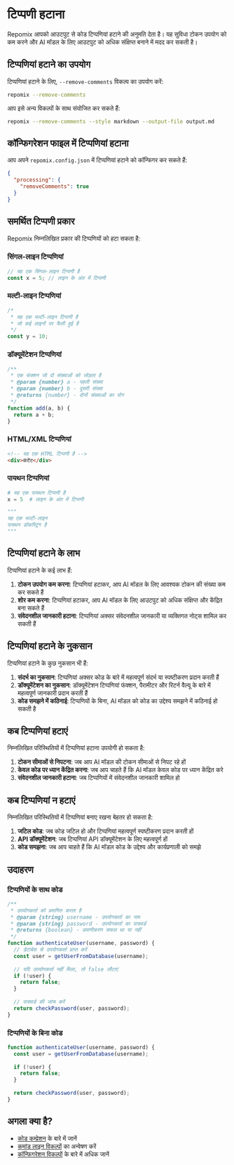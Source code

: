 # टिप्पणी हटाना

Repomix आपको आउटपुट से कोड टिप्पणियां हटाने की अनुमति देता है। यह सुविधा टोकन उपयोग को कम करने और AI मॉडल के लिए आउटपुट को अधिक संक्षिप्त बनाने में मदद कर सकती है।

## टिप्पणियां हटाने का उपयोग

टिप्पणियां हटाने के लिए, `--remove-comments` विकल्प का उपयोग करें:

```bash
repomix --remove-comments
```

आप इसे अन्य विकल्पों के साथ संयोजित कर सकते हैं:

```bash
repomix --remove-comments --style markdown --output-file output.md
```

## कॉन्फिगरेशन फाइल में टिप्पणियां हटाना

आप अपने `repomix.config.json` में टिप्पणियां हटाने को कॉन्फिगर कर सकते हैं:

```json
{
  "processing": {
    "removeComments": true
  }
}
```

## समर्थित टिप्पणी प्रकार

Repomix निम्नलिखित प्रकार की टिप्पणियों को हटा सकता है:

### सिंगल-लाइन टिप्पणियां

```javascript
// यह एक सिंगल-लाइन टिप्पणी है
const x = 5; // लाइन के अंत में टिप्पणी
```

### मल्टी-लाइन टिप्पणियां

```javascript
/*
 * यह एक मल्टी-लाइन टिप्पणी है
 * जो कई लाइनों पर फैली हुई है
 */
const y = 10;
```

### डॉक्यूमेंटेशन टिप्पणियां

```javascript
/**
 * एक फंक्शन जो दो संख्याओं को जोड़ता है
 * @param {number} a - पहली संख्या
 * @param {number} b - दूसरी संख्या
 * @returns {number} - दोनों संख्याओं का योग
 */
function add(a, b) {
  return a + b;
}
```

### HTML/XML टिप्पणियां

```html
<!-- यह एक HTML टिप्पणी है -->
<div>कंटेंट</div>
```

### पायथन टिप्पणियां

```python
# यह एक पायथन टिप्पणी है
x = 5  # लाइन के अंत में टिप्पणी

"""
यह एक मल्टी-लाइन
पायथन डॉकस्ट्रिंग है
"""
```

## टिप्पणियां हटाने के लाभ

टिप्पणियां हटाने के कई लाभ हैं:

1. **टोकन उपयोग कम करना**: टिप्पणियां हटाकर, आप AI मॉडल के लिए आवश्यक टोकन की संख्या कम कर सकते हैं
2. **शोर कम करना**: टिप्पणियां हटाकर, आप AI मॉडल के लिए आउटपुट को अधिक संक्षिप्त और केंद्रित बना सकते हैं
3. **संवेदनशील जानकारी हटाना**: टिप्पणियां अक्सर संवेदनशील जानकारी या व्यक्तिगत नोट्स शामिल कर सकती हैं

## टिप्पणियां हटाने के नुकसान

टिप्पणियां हटाने के कुछ नुकसान भी हैं:

1. **संदर्भ का नुकसान**: टिप्पणियां अक्सर कोड के बारे में महत्वपूर्ण संदर्भ या स्पष्टीकरण प्रदान करती हैं
2. **डॉक्यूमेंटेशन का नुकसान**: डॉक्यूमेंटेशन टिप्पणियां फंक्शन, पैरामीटर और रिटर्न वैल्यू के बारे में महत्वपूर्ण जानकारी प्रदान करती हैं
3. **कोड समझने में कठिनाई**: टिप्पणियों के बिना, AI मॉडल को कोड का उद्देश्य समझने में कठिनाई हो सकती है

## कब टिप्पणियां हटाएं

निम्नलिखित परिस्थितियों में टिप्पणियां हटाना उपयोगी हो सकता है:

1. **टोकन सीमाओं से निपटना**: जब आप AI मॉडल की टोकन सीमाओं से निपट रहे हों
2. **केवल कोड पर ध्यान केंद्रित करना**: जब आप चाहते हैं कि AI मॉडल केवल कोड पर ध्यान केंद्रित करे
3. **संवेदनशील जानकारी हटाना**: जब टिप्पणियों में संवेदनशील जानकारी शामिल हो

## कब टिप्पणियां न हटाएं

निम्नलिखित परिस्थितियों में टिप्पणियां बनाए रखना बेहतर हो सकता है:

1. **जटिल कोड**: जब कोड जटिल हो और टिप्पणियां महत्वपूर्ण स्पष्टीकरण प्रदान करती हों
2. **API डॉक्यूमेंटेशन**: जब टिप्पणियां API डॉक्यूमेंटेशन के लिए महत्वपूर्ण हों
3. **कोड समझना**: जब आप चाहते हैं कि AI मॉडल कोड के उद्देश्य और कार्यप्रणाली को समझे

## उदाहरण

### टिप्पणियों के साथ कोड

```javascript
/**
 * उपयोगकर्ता को प्रमाणित करता है
 * @param {string} username - उपयोगकर्ता का नाम
 * @param {string} password - उपयोगकर्ता का पासवर्ड
 * @returns {boolean} - प्रमाणीकरण सफल था या नहीं
 */
function authenticateUser(username, password) {
  // डेटाबेस से उपयोगकर्ता प्राप्त करें
  const user = getUserFromDatabase(username);
  
  // यदि उपयोगकर्ता नहीं मिला, तो false लौटाएं
  if (!user) {
    return false;
  }
  
  // पासवर्ड की जांच करें
  return checkPassword(user, password);
}
```

### टिप्पणियों के बिना कोड

```javascript
function authenticateUser(username, password) {
  const user = getUserFromDatabase(username);
  
  if (!user) {
    return false;
  }
  
  return checkPassword(user, password);
}
```

## अगला क्या है?

- [कोड कम्प्रेशन](code-compress.md) के बारे में जानें
- [कमांड लाइन विकल्पों](command-line-options.md) का अन्वेषण करें
- [कॉन्फिगरेशन विकल्पों](configuration.md) के बारे में अधिक जानें
